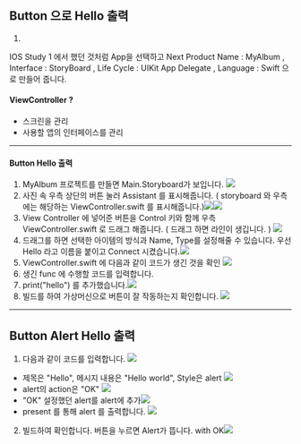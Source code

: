 ## Button 으로 Hello 출력
1.
IOS Study 1	에서 했던 것처럼 
App을 선택하고 Next
Product Name : MyAlbum ,
Interface : StoryBoard ,
Life Cycle : UIKit App Delegate , 
Language :  Swift 으로 만들어 줍니다.


#### ViewController ?
- 스크린을 관리
- 사용할 앱의 인터페이스를 관리

---

#### Button Hello 출력
1. MyAlbum 프로젝트를 만들면 Main.Storyboard가 보입니다.
![](https://images.velog.io/images/everytime79/post/1e3da525-b230-48b4-a734-f3a489588e0b/%E1%84%89%E1%85%B3%E1%84%8F%E1%85%B3%E1%84%85%E1%85%B5%E1%86%AB%E1%84%89%E1%85%A3%E1%86%BA%202020-12-02%2018.33.19.png)
2. 사진 속 우측 상단의 버튼 눌러 Assistant 를 표시해줍니다.
( storyboard 와 우측에는 해당하는 ViewController.swift 를 표시해줍니다.)![](https://images.velog.io/images/everytime79/post/57d9ad1c-8b5b-41a1-b159-30de8b9525be/%E1%84%89%E1%85%B3%E1%84%8F%E1%85%B3%E1%84%85%E1%85%B5%E1%86%AB%E1%84%89%E1%85%A3%E1%86%BA%202020-12-02%2019.08.18.png)![](https://images.velog.io/images/everytime79/post/10d388d6-802f-4c30-b0d3-a3e93005a890/%E1%84%89%E1%85%B3%E1%84%8F%E1%85%B3%E1%84%85%E1%85%B5%E1%86%AB%E1%84%89%E1%85%A3%E1%86%BA%202020-12-02%2019.09.56.png)
3. View Controller 에 넣어준 버튼을 Control 키와 함께 우측 ViewController.swift 로 드래그 해줍니다. ( 드래그 하면 라인이 생깁니다. )
![](https://images.velog.io/images/everytime79/post/35e9a074-4f55-4ea6-9f5c-23980ca05809/%E1%84%89%E1%85%B3%E1%84%8F%E1%85%B3%E1%84%85%E1%85%B5%E1%86%AB%E1%84%89%E1%85%A3%E1%86%BA%202020-12-02%2019.11.22.png)
4. 드래그를 하면 선택한 아이템의 방식과 Name, Type를 설정해줄 수 있습니다.
우선 Hello 라고 이름을 붙이고 Connect 시켰습니다.![](https://images.velog.io/images/everytime79/post/e386192f-a740-43fc-bfc3-e2f7ca5a0e55/%E1%84%89%E1%85%B3%E1%84%8F%E1%85%B3%E1%84%85%E1%85%B5%E1%86%AB%E1%84%89%E1%85%A3%E1%86%BA%202020-12-02%2019.12.18.png)
5. ViewController.swift 에 다음과 같이 코드가 생긴 것을 확인
![](https://images.velog.io/images/everytime79/post/d926928b-5818-405d-9c22-1a4a66f74ce4/%E1%84%89%E1%85%B3%E1%84%8F%E1%85%B3%E1%84%85%E1%85%B5%E1%86%AB%E1%84%89%E1%85%A3%E1%86%BA%202020-12-02%2019.18.34.png)
6. 생긴 func 에 수행할 코드를 입력합니다.
7. print("hello") 를 추가했습니다.![](https://images.velog.io/images/everytime79/post/45a74545-332d-499f-ad0c-22ca38058763/%E1%84%89%E1%85%B3%E1%84%8F%E1%85%B3%E1%84%85%E1%85%B5%E1%86%AB%E1%84%89%E1%85%A3%E1%86%BA%202020-12-02%2019.20.40.png)
8. 빌드를 하여 가상머신으로 버튼이 잘 작동하는지 확인합니다.
![](https://images.velog.io/images/everytime79/post/f942dbcc-79f9-45f5-8745-543177d7c650/%E1%84%89%E1%85%B3%E1%84%8F%E1%85%B3%E1%84%85%E1%85%B5%E1%86%AB%E1%84%89%E1%85%A3%E1%86%BA%202020-12-02%2019.21.25.png)

---

## Button Alert Hello 출력
1. 다음과 같이 코드를 입력합니다.
![](https://images.velog.io/images/everytime79/post/6f2db818-4ec5-4352-8c69-f6bbd28192ce/%E1%84%89%E1%85%B3%E1%84%8F%E1%85%B3%E1%84%85%E1%85%B5%E1%86%AB%E1%84%89%E1%85%A3%E1%86%BA%202020-12-02%2019.28.17.png)
- 제목은 "Hello", 메시지 내용은 "Hello world", Style은 alert ![](https://images.velog.io/images/everytime79/post/e2359b08-719d-4a72-a18f-6240cacb066f/%E1%84%89%E1%85%B3%E1%84%8F%E1%85%B3%E1%84%85%E1%85%B5%E1%86%AB%E1%84%89%E1%85%A3%E1%86%BA%202020-12-02%2019.31.42.png)
- alert의 action은 "OK"
![](https://images.velog.io/images/everytime79/post/6749d65d-9251-4c27-80b1-878af11cb0b4/%E1%84%89%E1%85%B3%E1%84%8F%E1%85%B3%E1%84%85%E1%85%B5%E1%86%AB%E1%84%89%E1%85%A3%E1%86%BA%202020-12-02%2019.33.25.png)
- "OK" 설정했던 alert를 alert에 추가![](https://images.velog.io/images/everytime79/post/72fe4be6-7ed9-4a0c-a8ef-5b39124ea5df/%E1%84%89%E1%85%B3%E1%84%8F%E1%85%B3%E1%84%85%E1%85%B5%E1%86%AB%E1%84%89%E1%85%A3%E1%86%BA%202020-12-02%2019.34.10.png)
- present 를 통해 alert 를 출력합니다. ![](https://images.velog.io/images/everytime79/post/b2fd1f58-3f4c-4388-975f-b3eb12a148c6/%E1%84%89%E1%85%B3%E1%84%8F%E1%85%B3%E1%84%85%E1%85%B5%E1%86%AB%E1%84%89%E1%85%A3%E1%86%BA%202020-12-02%2019.34.17.png)
2. 빌드하여 확인합니다. 버튼을 누르면 Alert가 뜹니다. with OK![](https://images.velog.io/images/everytime79/post/7d2d6426-31cd-4a6e-b738-25a2eb65b4d5/%E1%84%89%E1%85%B3%E1%84%8F%E1%85%B3%E1%84%85%E1%85%B5%E1%86%AB%E1%84%89%E1%85%A3%E1%86%BA%202020-12-02%2019.36.36.png)
